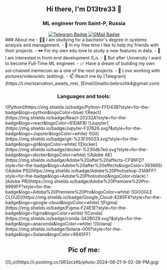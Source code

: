 <h2 align="center">Hi there,  I'm D13tre33 👋</h2>
<h3 align="center">ML engineer from Saint-P, Russia</h3>
<div id="socials" align="center">
    <a href="https://t.me/starvation_awaits_me">
    <img src="https://img.shields.io/badge/Telegram-2CA5E0?style=for-the-badge&logo=telegram&logoColor=white" alt="Telegram Badge"/>
  </a>
  <a href="mailto:bebrochk4@gmail.com">
    <img src="https://img.shields.io/badge/Gmail-D14836?style=for-the-badge&logo=gmail&logoColor=white" alt="GMail Badge"/>
  </a>
</div>
### About me
- 👨‍🎓 I am studying for a bachelor's degree in systems analysis and management.
- 🤫 In my free time I like to help my friends with their projects.
- 🕶 For my own edu love to study a new features in data.
- 🤝 I am interested in front-end development 0_o.
- 🐒 But after University I want to become Full-Time ML engineer.
- 📈 Have a dream of building my own sol-chained memecoin as a one of the next projects.
- 🖤 Love working with pictures/videos/etc (editing).
- 📫 Reach me by [Telegram](https://t.me/starvation_awaits_me), [Email](mailto:bebrochk4@gmail.com)


<h3 align="center">Languages and tools:</h3>
![Python](https://img.shields.io/badge/Python-FFD43B?style=for-the-badge&logo=python&logoColor=blue)
![React](https://img.shields.io/badge/React-20232A?style=for-the-badge&logo=react&logoColor=61DAFB)
![Jupyter](https://img.shields.io/badge/Jupyter-F37626.svg?&style=for-the-badge&logo=Jupyter&logoColor=white)
![Git](https://img.shields.io/badge/git-%23F05033.svg?style=for-the-badge&logo=git&logoColor=white)
![Docker](https://img.shields.io/badge/docker-%230db7ed.svg?style=for-the-badge&logo=docker&logoColor=white)
![Adobe AE](https://img.shields.io/badge/Adobe%20after%20affects-CF96FD?style=for-the-badge&logo=Adobe%20after%20effects&logoColor=393665)
![Adobe PS](https://img.shields.io/badge/Adobe%20Photoshop-31A8FF?style=for-the-badge&logo=Adobe%20Photoshop&logoColor=black)
![Adobe PR](https://img.shields.io/badge/Adobe%20Premiere%20Pro-9999FF?style=for-the-badge&logo=Adobe%20Premiere%20Pro&logoColor=white)
![GOOGLE CLOUD](https://img.shields.io/badge/Google_Cloud-4285F4?style=for-the-badge&logo=google-cloud&logoColor=white)
![Figma](https://img.shields.io/badge/Figma-F24E1E?style=for-the-badge&logo=figma&logoColor=white)
![Conda](https://img.shields.io/badge/conda-342B029.svg?&style=for-the-badge&logo=anaconda&logoColor=white)
![Solana](https://img.shields.io/badge/Solana-000?style=for-the-badge&logo=Solana&logoColor=9945FF)
<h2 align="center">Pic of me:</h2>
![0_o](https://i.postimg.cc/SR3zczKb/photo-2024-08-21-9-02-38-PM.jpg)
